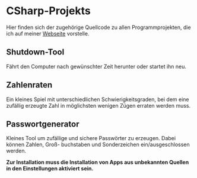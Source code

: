 # CSharp-Projekts
Hier finden sich der zugehörige Quellcode zu allen Programmprojekten, die ich auf meiner [Webseite](http://thomaskoscheck.tk/#programme) vorstelle.


## Shutdown-Tool
Fährt den Computer nach gewünschter Zeit herunter oder startet ihn neu.

## Zahlenraten
Ein kleines Spiel mit unterschiedlichen Schwierigkeitsgraden, bei dem eine zufällig erzeugte Zahl in möglichsten wenigen Zügen erraten werden muss.

## Passwortgenerator
Kleines Tool um zufällige und sichere Passwörter zu erzeugen. Dabei können Zahlen, Groß- buchstaben und Sonderzeichen ein/ausgeschlossen werden.

**Zur Installation muss die Installation von Apps aus unbekannten Quellen in den Einstellungen aktiviert sein.**

